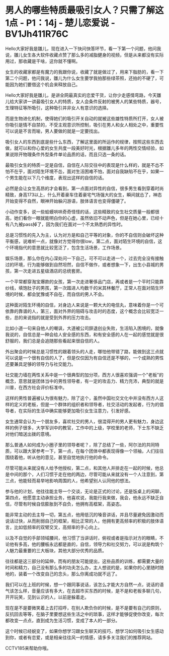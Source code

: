 # 男人的哪些特质最吸引女人？只需了解这1点 - P1：14j - 楚儿恋爱说 - BV1Jh411R76C

Hello大家好我是雛儿，现在进入一下快问快答环节，看一下第一个问题，他问我说，雛儿女生各大软件收藏点赞了那么多的减脂健身的视频，但是从来都没有实际用过，那收藏是干啥，这你就不懂啊。

女生的收藏家都是有魔力的我跟你说，收藏了就是做过了，用来下脂肪的，看一下第二个问题，他问我说，雛儿为什么女生要学我拍那些绿茶照，还拍的不硬了，可能因为她们要借这个机会来释放自己。

Hello大家好我是雛儿，是讲全网最真实的恋爱干货，让你少走感情弯路，今天雛儿给大家讲一讲最吸引女人的特质，女人会条件反射的被男人的某些特质，器号，生理特征等所吸引，这种吸引并非女人有意识的选择。

而是生物进化机制，使得她们的吸引开关自动的就被这些雄性特质所打开，女人被你吸引是情不自禁的，不受主观意识所控制，吸引在男人和女人相处之中，重要性可以说是不言而喻，男人要做的就是一定要找出。

吸引女人的东西到底是些什么东西，了解这里面的所运作的规律，按照这些东西去做，就可以和你心爱的女生共度一段美好时光，根据雛儿多年的两性交情经验，如果说除开物理条件外型条件单论品质的话，而且只选一条的话。

最吸引女生的特质一定是自信，自信在人际交往中的表现是什么样的，就是不怂不怕不在乎，面对陌生环境不怂，面对生活困难不怕，面对自我缺陷不在乎，如果一个男生能在以下几个维度，表现出这样的自信的话。

必然是会让女生高昂的才会看到，第一点面对异性的自信，很多男生看到穿着时尚精致，身高173以上，什么开着豪车住着豪宅气场强大的女生，瞬间就怂了，神态开始变得不自然，眼神开始躲闪游语，肢体语言也变得僵硬了。

小动作变多，说一些蛤蟆哄哄奇奇怪怪的话，这些精致的女生社交质量一般都很高，她们看你一眼就能明白你的心虚，虽然依旧不动声色，但是在她心里，已经十有八九被pass掉了，因为我们在面对一个不太熟悉的异性时。

总是习惯性的先入为主，认为对方是和自己平等的对象，你的不自信则会破坏这种平衡感，说难听一点，就像对方觉得你很low，第二点，面对陌生环境的自信，这个环境指代的意思就比较宽泛了，包含生活场景，工作场景。

娱乐场景，那么你在内心深处问一下自己，可不可以走进一个，过去完全没有接触过的环境，行为能够做到自然坦然，自信不做作，或者想象一下，出生小县城的男孩，第一次走进五星级酒店的总统套房。

一个平常都穿淘宝爆款的女孩，第一次走进奢侈品门店，再或者是一个平时只能靠纱线，填饱肚子的男孩，第一次踏进人均数千的米其林餐厅，正常人在面对陌生环境的时候，都会犹豫或不自在，而自信的男人不会。

这种面对陌生环境的自信，对身边人来说是一颗大大的电信丸，意味着你是一个可依靠的靠谱的人，第三，面对外界的阻碍与攻击时的态度，这个概念会比较宽泛一些，总的来说指的就是受到外界的压力攻击。

比如小道一句来自他人的嘲讽，大道被公司辞退创业失败，生活陷入困境的，就像我说的，自信总是一种会给人安全感的东西，和有安全感的人在一起的感觉就是很舒服的，我们总是会追随那些看起来很自信的人。

外出聚会的时候总是习惯性的跟着领头的人走，哪怕他带错了路，能做到这三点就可以说是一个很有自信的人了，但是仅仅因为有自信还是不够的，一个成熟的男性还要兼具足够的领导力与社交能力。

社交能力墙在两性关系中是一个很典型的加分项，西方人很喜欢强调一个"老板"的概念，意思就是团体当中的男性领导者，有一定的攻击力、精力充沛，典型的就是川普，在西方社会评价标准中。

这样的男性普遍被认为很有魅力，除了这个，虽然中国社交文化中并没有西方人这样的定义的老板，但是一个群体的组织者和领导者，社交活动的发起者，行为的倡导者，在实际的生活中确实能够更加吸引女生注意力，引发好感。

女生通常会认为一个朋友多，喜欢社交的男人，很混得开的男人更有魅力，身边这样的例子很多，大学军训中的教官，工作中的上级，学校里的老师，下士东不缺乏对他们暗送出拨的意境。

那么普通人如何成为小圈子里的领导者呢？，除了总结了一些，阿尔法的共同特质，可以跟大家参考一下，第一点，在每个团体中都表现得像一个领袖，人们往往围绕着他，听从他的意见，甚至自觉地执行他的命令。

尽管可能从来就没有人给予他授权，第二点，和其他人并排走在一起的时候，他总是中间的那个，人们习惯于走在他的两边，尽管可能从来就没有一个人注意到，第三点，他能轻而易举地影响周围的人，他希望别人认同他的想法。

参与他的计划，他往往能主导一个交谈，无论是正式的讨论，还是饭桌上的闲聊，第四点，他愿意主动承担业务，他喜欢说，我能行我来做，我会，他永远不缺乏自信，尽管有时候自信膨胀到不自负，他拥有高框架，高姿态。

能非常主动的去主导一切，第五点，他用低沉的嗓音讲话，并且尽量避免因激动而说话过快，从而削弱自己的框架，相比正常的人，他拥有更高频率的积极的肢体语言，比如低频率的双臂交叉，高频率的手心向上。

以及不自觉的手部领域腰间，他习惯了当讲话时，俯视或者是指示对方的眼睛，不论他有多高，他的腰板永远都是直的，自信，领导力和社交努力，可以说是构筑个人魅力最重要的三大板块，其他大部分优秀的品质。

往往都是这三部分的延伸，而有的朋友可能提出，这些品质的训练，都需要大量的时间和精力，自己没有那么多的功夫怎么办，主人想说的是，如果你的心里随时随地的，装着一个改变自己的念头，那么你离成功就不远了。

我们可以在上班的时候，想一个跟同事说话，该怎么才能大方自然一点，说话的语气该怎么样，音量应该有多大，在去超市买东西的时候，是不是和老板多聊几句，开开玩笑，见到认识的人，以前是躲着走。

现在是不是要微笑着上去打招呼，在别人欺负你的时候，是不是要有自己的原则，反抗回去等等，在脑子里要想这些生活之中的琐事，这样才能够促使你改变，每次都改变一点点，直到成为生活习惯，变成了本人的一部分。

这个时候已经蜕变了，如果你想学习跟女生聊天的技巧，想学习如何吸引女生感动到你，或者有恋爱，或是相亲往往风一的情感，请多多关注我们的推荐网站。

CCTV185来帮助你哦。